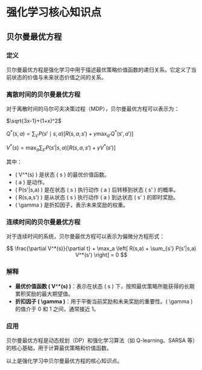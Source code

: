 # 强化学习核心知识点

## 贝尔曼最优方程

### 定义
贝尔曼最优方程是强化学习中用于描述最优策略价值函数的递归关系。它定义了当前状态的价值与未来状态价值之间的关系。

### 离散时间的贝尔曼最优方程
对于离散时间的马尔可夫决策过程（MDP），贝尔曼最优方程可以表示为：

$\sqrt{3x-1}+(1+x)^2$

$Q^*(s, a) = \sum_{s'} P(s' \mid s, a)\left[ R(s, a, s') + \gamma \max_{a'} Q^*(s', a') \right]$

$V^*(s) = \max_a \sum_{s'} P(s'|s,a) [R(s,a,s') + \gamma V^*(s')]$

其中：
- \( V^*(s) \) 是状态 \( s \) 的最优价值函数。
- \( a \) 是动作。
- \( P(s'|s,a) \) 是在状态 \( s \) 执行动作 \( a \) 后转移到状态 \( s' \) 的概率。
- \( R(s,a,s') \) 是从状态 \( s \) 执行动作 \( a \) 到达状态 \( s' \) 的即时奖励。
- \( \gamma \) 是折扣因子，表示未来奖励的权重。

### 连续时间的贝尔曼最优方程
对于连续时间的系统，贝尔曼最优方程可以表示为偏微分方程形式：

$$
\frac{\partial V^*(s)}{\partial t} + \max_a \left[ R(s,a) + \sum_{s'} P(s'|s,a) V^*(s') \right] = 0
$$

### 解释
- **最优价值函数 \( V^*(s) \)**：表示在状态 \( s \) 下，按照最优策略所能获得的长期累积奖励的最大期望值。
- **折扣因子 \( \gamma \)**：用于平衡当前奖励和未来奖励的重要性。\( \gamma \) 的值介于 0 和 1 之间，通常接近 1。

### 应用
贝尔曼最优方程是动态规划（DP）和强化学习算法（如 Q-learning、SARSA 等）的核心基础，用于计算最优策略和价值函数。

以上是强化学习中贝尔曼最优方程的核心知识点。